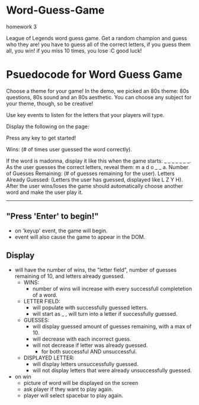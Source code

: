 # Word-Guess-Game
homework 3

League of Legends word guess game.
Get a random champion and guess who they are!
you have to guess all of the correct letters, if you guess them all, you win!
if you miss 10 times, you lose :C
good luck!

# Psuedocode for Word Guess Game

Choose a theme for your game! In the demo, we picked an 80s theme: 80s questions, 80s sound and an 80s aesthetic. You can choose any subject for your theme, though, so be creative!

Use key events to listen for the letters that your players will type.

Display the following on the page:

Press any key to get started!

Wins: (# of times user guessed the word correctly).

If the word is madonna, display it like this when the game starts: _ _ _ _ _ _ _.
As the user guesses the correct letters, reveal them: m a d o _ _ a.
Number of Guesses Remaining: (# of guesses remaining for the user).
Letters Already Guessed: (Letters the user has guessed, displayed like L Z Y H).
After the user wins/loses the game should automatically choose another word and make the user play it.
***
## "Press 'Enter' to begin!"
-   on 'keyup' event, the game will begin.
-   event will also cause the game to appear in the DOM.
## Display 
    
*   will have the number of wins, the "letter field", number of guesses remaining of 10, and letters already guessed.
    -   WINS:   
        *   number of wins will increase with every successfull completetion of a word.
    -   LETTER FIELD:
        *   will populate with successfully guessed letters.
        *   will start as _ , will turn into a letter if successfully guessed.
    -   GUESSES:
        *   will display guessed amount of guesses remaining, with a max of 10.
        *   will decrease with each incorrect guess.
        *   will not decrease if letter was already guessed.
            -   for both successful AND unsuccessful.
    -   DISPLAYED LETTER:
        *   will display letters unsuccessfully guessed.
        *   will not display letters that were already unsuccessfully guessed.
*   on win
    -   picture of word will be displayed on the screen
    -   ask player if they want to play again.
    -   player will select spacebar to play again.
